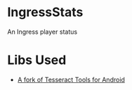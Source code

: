 IngressStats
============

An Ingress player status





Libs Used
============

* [A fork of Tesseract Tools for Android](https://github.com/rmtheis/tess-two)

